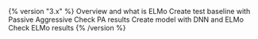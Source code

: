 {% version "3.x" %}
Overview and what is ELMo
Create test baseline with Passive Aggressive
Check PA results
Create model with DNN and ELMo
Check ELMo results
{% /version %}
